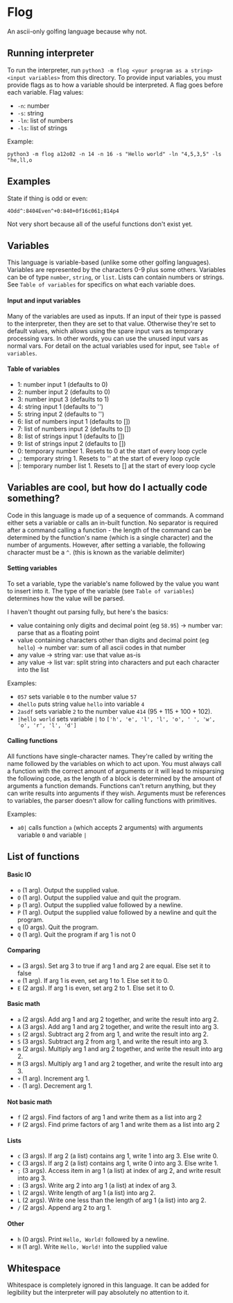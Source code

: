 # Flog

An ascii-only golfing language because why not.

## Running interpreter

To run the interpreter, run `python3 -m flog <your program as a string> <input variables>` from this directory. To provide input variables, you must provide flags as to how a variable should be interpreted. A flag goes before each variable. Flag values:
- `-n`: number
- `-s`: string
- `-ln`: list of numbers
- `-ls`: list of strings

Example:

`python3 -m flog a12o02 -n 14 -n 16 -s "Hello world" -ln "4,5,3,5" -ls "he,ll,o`

## Examples

State if thing is odd or even:

`4Odd^:8404Even^+0:840+0f16c061;814p4`

Not very short because all of the useful functions don't exist yet.


## Variables

This language is variable-based (unlike some other golfing languages). Variables are represented by the characters 0-9 plus some others. Variables can be of type `number`, `string`, or `list`. Lists can contain numbers or strings. See `Table of variables` for specifics on what each variable does.

#### Input and input variables

Many of the variables are used as inputs. If an input of their type is passed to the interpreter, then they are set to that value. Otherwise they're set to default values, which allows using the spare input vars as temporary processing vars. In other words, you can use the unused input vars as normal vars. For detail on the actual variables used for input, see `Table of variables`.

#### Table of variables

- 1: number input 1 (defaults to 0)
- 2: number input 2 (defaults to 0)
- 3: number input 3 (defaults to 1)
- 4: string input 1 (defaults to '')
- 5: string input 2 (defaults to '')
- 6: list of numbers input 1 (defaults to [])
- 7: list of numbers input 2 (defaults to [])
- 8: list of strings input 1 (defaults to [])
- 9: list of strings input 2 (defaults to [])
- 0: temporary number 1. Resets to 0 at the start of every loop cycle
- _: temporary string 1. Resets to '' at the start of every loop cycle
- |: temporary number list 1. Resets to [] at the start of every loop cycle

## Variables are cool, but how do I actually code something?

Code in this language is made up of a sequence of commands. A command either sets a variable or calls an in-built function. No separator is required after a command calling a function - the length of the command can be determined by the function's name (which is a single character) and the number of arguments. However, after setting a variable, the following character must be a `^`. (this is known as the variable delimiter)

#### Setting variables

To set a variable, type the variable's name followed by the value you want to insert into it. The type of the variable (see `Table of variables`) determines how the value will be parsed.

I haven't thought out parsing fully, but here's the basics:
- value containing only digits and decimal point (eg `58.95`) -> number var: parse that as a floating point
- value containing characters other than digits and decimal point (eg `hello`) -> number var: sum of all ascii codes in that number
- any value -> string var: use that value as-is
- any value -> list var: split string into characters and put each character into the list

Examples:
- `057` sets variable `0` to the number value `57`
- `4hello` puts string value `hello` into variable `4`
- `2asdf` sets variable `2` to the number value `414` (95 + 115 + 100 + 102).
- `|hello world` sets variable `|` to `['h', 'e', 'l', 'l', 'o', ' ', 'w', 'o', 'r', 'l', 'd']`

#### Calling functions

All functions have single-character names. They're called by writing the name followed by the variables on which to act upon. You must always call a function with the correct amount of arguments or it will lead to misparsing the following code, as the length of a block is determined by the amount of arguments a function demands. Functions can't return anything, but they can write results into arguments if they wish. Arguments must be references to variables, the parser doesn't allow for calling functions with primitives.

Examples:
- `a0|` calls function `a` (which accepts 2 arguments) with arguments variable `0` and variable `|`

## List of functions

#### Basic IO

- `o` (1 arg). Output the supplied value.
- `O` (1 arg). Output the supplied value and quit the program.
- `p` (1 arg). Output the supplied value followed by a newline.
- `P` (1 arg). Output the supplied value followed by a newline and quit the program.
- `q` (0 args). Quit the program.
- `Q` (1 arg). Quit the program if arg 1 is not 0

#### Comparing
- `=` (3 args). Set arg 3 to true if arg 1 and arg 2 are equal. Else set it to false
- `e` (1 arg). If arg 1 is even, set arg 1 to 1. Else set it to 0.
- `E` (2 args). If arg 1 is even, set arg 2 to 1. Else set it to 0.

#### Basic math

- `a` (2 args). Add arg 1 and arg 2 together, and write the result into arg 2.
- `A` (3 args). Add arg 1 and arg 2 together, and write the result into arg 3.
- `s` (2 args). Subtract arg 2 from arg 1, and write the result into arg 2.
- `S` (3 args). Subtract arg 2 from arg 1, and write the result into arg 3.
- `m` (2 args). Multiply arg 1 and arg 2 together, and write the result into arg 2.
- `M` (3 args). Multiply arg 1 and arg 2 together, and write the result into arg 3.
- `+` (1 arg). Increment arg 1.
- `-` (1 arg). Decrement arg 1.

#### Not basic math

- `f` (2 args). Find factors of arg 1 and write them as a list into arg 2
- `F` (2 args). Find prime factors of arg 1 and write them as a list into arg 2

#### Lists

- `c` (3 args). If arg 2 (a list) contains arg 1, write 1 into arg 3. Else write 0.
- `C` (3 args). If arg 2 (a list) contains arg 1, write 0 into arg 3. Else write 1.
- `;` (3 args). Access item in arg 1 (a list) at index of arg 2, and write result into arg 3.
- `:` (3 args). Write arg 2 into arg 1 (a list) at index of arg 3.
- `l` (2 args). Write length of arg 1 (a list) into arg 2.
- `L` (2 args). Write one less than the length of arg 1 (a list) into arg 2.
- `/` (2 args). Append arg 2 to arg 1.

#### Other

- `h` (0 args). Print `Hello, World!` followed by a newline.
- `H` (1 arg). Write `Hello, World!` into the supplied value

## Whitespace

Whitespace is completely ignored in this language. It can be added for legibility but the interpreter will pay absolutely no attention to it.